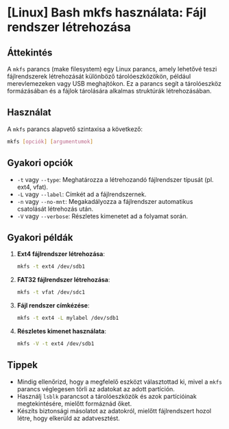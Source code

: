 # [Linux] Bash mkfs használata: Fájl rendszer létrehozása

## Áttekintés
A `mkfs` parancs (make filesystem) egy Linux parancs, amely lehetővé teszi fájlrendszerek létrehozását különböző tárolóeszközökön, például merevlemezeken vagy USB meghajtókon. Ez a parancs segít a tárolóeszköz formázásában és a fájlok tárolására alkalmas struktúrák létrehozásában.

## Használat
A `mkfs` parancs alapvető szintaxisa a következő:

```bash
mkfs [opciók] [argumentumok]
```

## Gyakori opciók
- `-t` vagy `--type`: Meghatározza a létrehozandó fájlrendszer típusát (pl. ext4, vfat).
- `-L` vagy `--label`: Címkét ad a fájlrendszernek.
- `-n` vagy `--no-mnt`: Megakadályozza a fájlrendszer automatikus csatolását létrehozás után.
- `-V` vagy `--verbose`: Részletes kimenetet ad a folyamat során.

## Gyakori példák
1. **Ext4 fájlrendszer létrehozása**:
   ```bash
   mkfs -t ext4 /dev/sdb1
   ```

2. **FAT32 fájlrendszer létrehozása**:
   ```bash
   mkfs -t vfat /dev/sdc1
   ```

3. **Fájl rendszer címkézése**:
   ```bash
   mkfs -t ext4 -L mylabel /dev/sdb1
   ```

4. **Részletes kimenet használata**:
   ```bash
   mkfs -V -t ext4 /dev/sdb1
   ```

## Tippek
- Mindig ellenőrizd, hogy a megfelelő eszközt választottad ki, mivel a `mkfs` parancs véglegesen törli az adatokat az adott partíción.
- Használj `lsblk` parancsot a tárolóeszközök és azok partícióinak megtekintésére, mielőtt formáznád őket.
- Készíts biztonsági másolatot az adatokról, mielőtt fájlrendszert hozol létre, hogy elkerüld az adatvesztést.